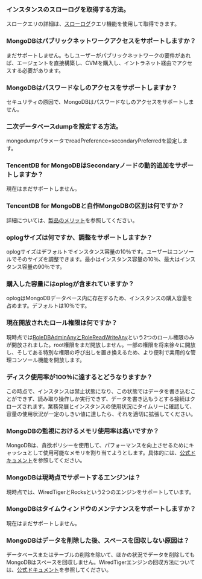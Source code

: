 
### インスタンスのスローログを取得する方法。
スロークエリの詳細は、[スローログ](https://cloud.tencent.com/document/product/240/30923)クエリ機能を使用して取得できます。

### MongoDBはパブリックネットワークアクセスをサポートしますか？
まだサポートしません。もしユーザーがパブリックネットワークの要件があれば、エージェントを直接構築し、CVMを購入し、イントラネット経由でアクセスする必要があります。

### MongoDBはパスワードなしのアクセスをサポートしますか？
セキュリティの原因で、MongoDBはパスワードなしのアクセスをサポートしません。

### 二次データベースdumpを設定する方法。
mongodumpパラメータでreadPreference=secondaryPreferredを設定します。

### TencentDB for MongoDBはSecondaryノードの動的追加をサポートしますか？
現在はまだサポートしません。

### TencentDB for MongoDBと自作MongoDBの区別は何ですか？
詳細については、[製品のメリット](https://cloud.tencent.com/document/product/240/3545)を参照してください。

### oplogサイズは何ですか、調整をサポートしますか？
oplogサイズはデフォルトでインスタンス容量の10％です。ユーザーはコンソールでそのサイズを調整できます。最小はインスタンス容量の10％、最大はインスタンス容量の90％です。

### 購入した容量にはoplogが含まれていますか？
oplogはMongoDBデータベース内に存在するため、インスタンスの購入容量を占めます。デフォルトは10％です。

### 現在開放されたロール権限は何ですか？
現時点では[RoleDBAdminAnyとRoleReadWriteAny](https://docs.mongodb.org/v3.0/reference/built-in-roles/)という2つのロール権限のみが開放されました。root権限をまだ開放しません。一部の権限を将来徐々に開放し、そしてある特別な権限の呼び出しを置き換えるため、より便利で実用的な管理コンソール機能を開放します。

### ディスク使用率が100％に達するとどうなりますか？
この時点で、インスタンスは禁止状態になり、この状態ではデータを書き込むことができず、読み取り操作しか実行できず、データを書き込もうとする接続はクローズされます。業務発展とインスタンスの使用状況にタイムリーに確認して、容量の使用状況が一定のしきい値に達したら、それを適切に拡張してください。

### MongoDBの監視におけるメモリ使用率は高いですか？
MongoDBは、貪欲ポリシーを使用して、パフォーマンスを向上させるためにキャッシュとして使用可能なメモリを割り当てようとします。具体的には、[公式ドキュメント](https://docs.mongodb.com/manual/faq/storage/)を参照してください。

### MongoDBは現時点でサポートするエンジンは？
現時点では、WiredTigerとRocksという2つのエンジンをサポートしています。

### MongoDBはタイムウィンドウのメンテナンスをサポートしますか？
現在はまだサポートしません。

### MongoDBはデータを削除した後、スペースを回収しない原因は？
データベースまたはテーブルの削除を除いて、ほかの状況でデータを削除してもMongoDBはスペースを回収しません。WiredTigerエンジンの回収方法については、[公式ドキュメント](https://docs.mongodb.com/manual/faq/storage/)を参照してください。




 

